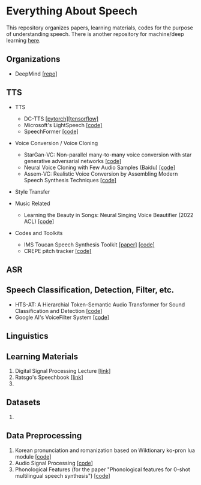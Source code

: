 # Everything About Speech
This repository organizes papers, learning materials, codes for the purpose of understanding speech. There is another repository for machine/deep learning [here](https://github.com/jinny1208/All-Resources-Related-to-ML-DL).

## Organizations
* DeepMind [[repo]](https://github.com/deepmind/deepmind-research)

## TTS
* TTS
  - DC-TTS [[pytorch]](https://github.com/chaiyujin/dctts-pytorch)[[tensorflow]](https://github.com/Kyubyong/dc_tts)
  - Microsoft's LightSpeech [[code]](https://github.com/microsoft/NeuralSpeech)
  - SpeechFormer [[code]](https://github.com/HappyColor/SpeechFormer)


* Voice Conversion / Voice Cloning 
  - StarGan-VC: Non-parallel many-to-many voice conversion with star generative adversarial networks [[code]](https://github.com/liusongxiang/StarGAN-Voice-Conversion)
  - Neural Voice Cloning with Few Audio Samples (Baidu) [[code]](https://github.com/VisionBrain/Neural_Voice_Cloning)
  - Assem-VC: Realistic Voice Conversion by Assembling Modern Speech Synthesis Techniques [[code]](https://github.com/mindslab-ai/assem-vc)


* Style Transfer 

* Music Related
  - Learning the Beauty in Songs: Neural Singing Voice Beautifier (2022 ACL) [[code]](https://github.com/MoonInTheRiver/NeuralSVB)

* Codes and Toolkits
  - IMS Toucan Speech Synthesis Toolkit [[paper]](http://festvox.org/blizzard/bc2021/BC21_IMS.pdf) [[code]](https://github.com/DigitalPhonetics/IMS-Toucan)
  - CREPE pitch tracker [[code]](https://github.com/maxrmorrison/torchcrepe)

## ASR

## Speech Classification, Detection, Filter, etc.
- HTS-AT: A Hierarchial Token-Semantic Audio Transformer for Sound Classification and Detection [[code]](https://github.com/RetroCirce/HTS-Audio-Transformer)
- Google AI's VoiceFilter System [[code]](https://github.com/mindslab-ai/voicefilter)

## Linguistics

## Learning Materials
1. Digital Signal Processing Lecture [[link]](https://github.com/spatialaudio/digital-signal-processing-lecture)
2. Ratsgo's Speechbook [[link]](https://github.com/ratsgo/speechbook)
3. 

## Datasets
1. 

## Data Preprocessing
1. Korean pronunciation and romanization based on Wiktionary ko-pron lua module [[code]](https://github.com/kord123/ko_pron)
2. Audio Signal Processing [[code]](https://github.com/sooftware/Audio-Signal-Processing)
3. Phonological Features (for the paper "Phonological features for 0-shot multilingual speech synthesis") [[code]](https://github.com/papercup-open-source/phonological-features)
